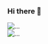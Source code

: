 ### Hi there 👋

<div style="display: flex; flex-direction: column; justify-content:center;">
  <img alt="..." src="https://github-readme-stats.vercel.app/api?username=qvarkk&hide=issues,prs&theme=monokai&locale=ja">
  <img alt="..." src="https://github-readme-stats.vercel.app/api/pin/?username=qvarkk&repo=the_path&theme=monokai&locale=ja">
</div>
